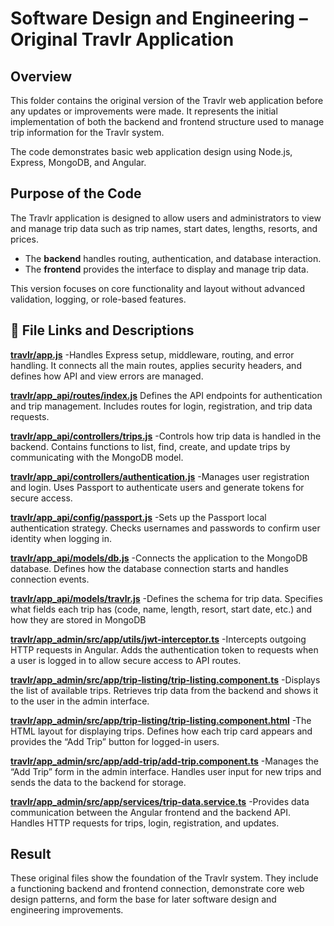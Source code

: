 # **Software Design and Engineering – Original Travlr Application** 

## **Overview** 
This folder contains the original version of the Travlr web application before any updates or improvements were made. It represents the initial implementation of both the backend and frontend structure used to manage trip information for the Travlr system. 

The code demonstrates basic web application design using Node.js, Express, MongoDB, and Angular.


## **Purpose of the Code** 
The Travlr application is designed to allow users and administrators to view and manage trip data such as trip names, start dates, lengths, resorts, and prices. 
- The **backend** handles routing, authentication, and database interaction.
- The **frontend** provides the interface to display and manage trip data.

This version focuses on core functionality and layout without advanced validation, logging, or role-based features.

## 📂 File Links and Descriptions 

[**travlr/app.js**](./app.js) 
-Handles Express setup, middleware, routing, and error handling. It connects all the main routes, applies security headers, and defines how API and view errors are managed. 

[**travlr/app_api/routes/index.js**](./index.js) 
Defines the API endpoints for authentication and trip management. Includes routes for login, registration, and trip data requests. 

[**travlr/app_api/controllers/trips.js**](./trips.js) 
-Controls how trip data is handled in the backend. Contains functions to list, find, create, and update trips by communicating with the MongoDB model. 

[**travlr/app_api/controllers/authentication.js**](./authentication.js) 
-Manages user registration and login. Uses Passport to authenticate users and generate tokens for secure access. 

[**travlr/app_api/config/passport.js**](./passport.js) 
-Sets up the Passport local authentication strategy. Checks usernames and passwords to confirm user identity when logging in. 

[**travlr/app_api/models/db.js**](./db.js) 
-Connects the application to the MongoDB database. Defines how the database connection starts and handles connection events. 

[**travlr/app_api/models/travlr.js**](./travlr.js) 
-Defines the schema for trip data. Specifies what fields each trip has (code, name, length, resort, start date, etc.) and how they are stored in MongoDB

[**travlr/app_admin/src/app/utils/jwt-interceptor.ts**](./jwt-interceptor.ts) 
-Intercepts outgoing HTTP requests in Angular. Adds the authentication token to requests when a user is logged in to allow secure access to API routes. 

[**travlr/app_admin/src/app/trip-listing/trip-listing.component.ts**](./trip-listing.component.ts) 
-Displays the list of available trips. Retrieves trip data from the backend and shows it to the user in the admin interface. 

[**travlr/app_admin/src/app/trip-listing/trip-listing.component.html**](./trip-listing.component.html)
-The HTML layout for displaying trips. Defines how each trip card appears and provides the “Add Trip” button for logged-in users. 

[**travlr/app_admin/src/app/add-trip/add-trip.component.ts**](./add-trip.component.ts) 
-Manages the “Add Trip” form in the admin interface. Handles user input for new trips and sends the data to the backend for storage. 

[**travlr/app_admin/src/app/services/trip-data.service.ts**](./trip-data.service.ts) 
-Provides data communication between the Angular frontend and the backend API. Handles HTTP requests for trips, login, registration, and updates.

## **Result** 
These original files show the foundation of the Travlr system. They include a functioning backend and frontend connection, demonstrate core web design patterns, and form the base for later software design and engineering improvements.
